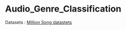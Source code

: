 # Audio_Genre_Classification


Datasets : [Million Song datastets](https://www.kaggle.com/c/mlp2016-7-msd-genre)
